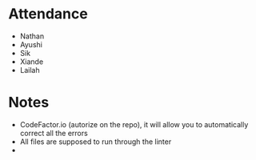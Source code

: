 # Attendance
- Nathan
- Ayushi
- Sik
- Xiande
- Lailah

# Notes
- CodeFactor.io (autorize on the repo), it will allow you to automatically correct all the errors
- All files are supposed to run through the linter
- 
